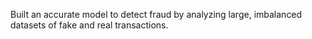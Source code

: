 Built an accurate model to detect fraud by analyzing large, imbalanced datasets of fake and real 
transactions.
